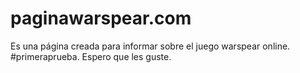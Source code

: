 # paginawarspear.com
Es una página creada para informar sobre el juego warspear online. #primeraprueba.
Espero que les guste.
